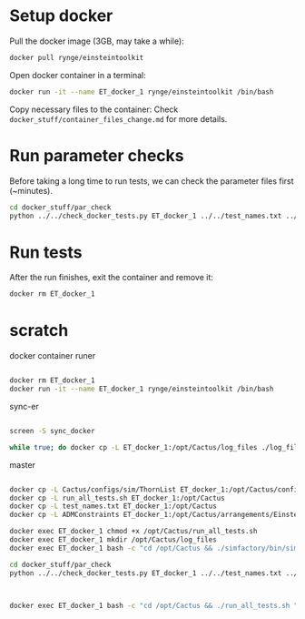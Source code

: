 # Setup docker

Pull the docker image (3GB, may take a while):
```bash
docker pull rynge/einsteintoolkit
```

Open docker container in a terminal:
```bash
docker run -it --name ET_docker_1 rynge/einsteintoolkit /bin/bash
```

Copy necessary files to the container: Check `docker_stuff/container_files_change.md` for more details.

# Run parameter checks

Before taking a long time to run tests, we can check the parameter files first (~minutes).
```bash
cd docker_stuff/par_check
python ../../check_docker_tests.py ET_docker_1 ../../test_names.txt ../../Cactus
```

# Run tests


After the run finishes, exit the container and remove it:
```bash
docker rm ET_docker_1
```


# scratch

docker container runer
```bash

docker rm ET_docker_1
docker run -it --name ET_docker_1 rynge/einsteintoolkit /bin/bash

```

sync-er
```bash

screen -S sync_docker

while true; do docker cp -L ET_docker_1:/opt/Cactus/log_files ./log_files_host/ 2>/dev/null; docker cp -L ET_docker_1:/opt/Cactus/test_results.txt ./; docker cp -L ET_docker_1:/opt/Cactus/test_outputs ./test_outputs_host/ 2>/dev/null; sleep 3; done

```

master
```bash

docker cp -L Cactus/configs/sim/ThornList ET_docker_1:/opt/Cactus/configs/sim/ThornList
docker cp -L run_all_tests.sh ET_docker_1:/opt/Cactus
docker cp -L test_names.txt ET_docker_1:/opt/Cactus
docker cp -L ADMConstraints ET_docker_1:/opt/Cactus/arrangements/EinsteinAnalysis/ADMConstraints

docker exec ET_docker_1 chmod +x /opt/Cactus/run_all_tests.sh
docker exec ET_docker_1 mkdir /opt/Cactus/log_files
docker exec ET_docker_1 bash -c "cd /opt/Cactus && ./simfactory/bin/sim build > ./log_files/build_log.txt"

cd docker_stuff/par_check
python ../../check_docker_tests.py ET_docker_1 ../../test_names.txt ../../Cactus



docker exec ET_docker_1 bash -c "cd /opt/Cactus && ./run_all_tests.sh "

```
